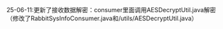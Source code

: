 25-06-11:更新了接收数据解密：consumer里面调用AESDecryptUtil.java解密（修改了RabbitSysInfoConsumer.java和/utils/AESDecryptUtil.java）
